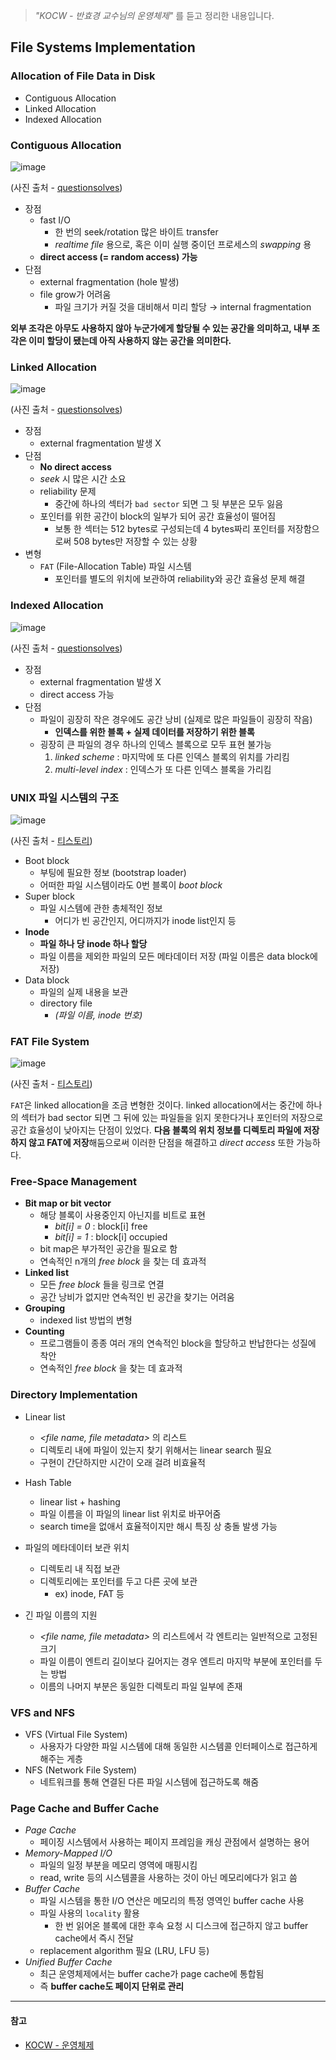 > *"KOCW - 반효경 교수님의 운영체제"* 를 듣고 정리한 내용입니다.

## File Systems Implementation
### Allocation of File Data in Disk
- Contiguous Allocation
- Linked Allocation
- Indexed Allocation

### Contiguous Allocation
![image](https://user-images.githubusercontent.com/46131688/114302142-bbec5680-9b02-11eb-819d-002f0d745c47.png)

(사진 출처 - [questionsolves](http://www.questionsolves.com/Website-Content/ContiguousAllocation.php))

- 장점
    - fast I/O
        - 한 번의 seek/rotation 많은 바이트 transfer
        - *realtime file* 용으로, 혹은 이미 실행 중이던 프로세스의 *swapping* 용
    - **direct access (= random access) 가능**
- 단점
    - external fragmentation (hole 발생)
    - file grow가 어려움
        - 파일 크기가 커질 것을 대비해서 미리 할당 → internal fragmentation

**외부 조각은 아무도 사용하지 않아 누군가에게 할당될 수 있는 공간을 의미하고, 내부 조각은 이미 할당이 됐는데 아직 사용하지 않는 공간을 의미한다.**

### Linked Allocation
![image](https://user-images.githubusercontent.com/46131688/114302165-d292ad80-9b02-11eb-9c01-0838d592a97d.png)

(사진 출처 - [questionsolves](http://www.questionsolves.com/Website-Content/LinkedAllocation.php))

- 장점
    - external fragmentation 발생 X
- 단점
    - **No direct access**
    - *seek* 시 많은 시간 소요
    - reliability 문제
        - 중간에 하나의 섹터가 `bad sector` 되면 그 뒷 부분은 모두 잃음
    - 포인터를 위한 공간이 block의 일부가 되어 공간 효율성이 떨어짐
        - 보통 한 섹터는 512 bytes로 구성되는데 4 bytes짜리 포인터를 저장함으로써 508 bytes만 저장할 수 있는 상황
- 변형
    - `FAT` (File-Allocation Table) 파일 시스템
        - 포인터를 별도의 위치에 보관하여 reliability와 공간 효율성 문제 해결

### Indexed Allocation
![image](https://user-images.githubusercontent.com/46131688/114302212-01108880-9b03-11eb-859a-93d90d077cb8.png)

(사진 출처 - [questionsolves](http://www.questionsolves.com/Website-Content/IndexAllocation.php))

- 장점
    - external fragmentation 발생 X
    - direct access 가능
- 단점
    - 파일이 굉장히 작은 경우에도 공간 낭비 (실제로 많은 파일들이 굉장히 작음)
        - **인덱스를 위한 블록 + 실제 데이터를 저장하기 위한 블록**
    - 굉장히 큰 파일의 경우 하나의 인덱스 블록으로 모두 표현 불가능
        1. *linked scheme* : 마지막에 또 다른 인덱스 블록의 위치를 가리킴
        2. *multi-level index* : 인덱스가 또 다른 인덱스 블록을 가리킴

### UNIX 파일 시스템의 구조
![image](https://user-images.githubusercontent.com/46131688/114302930-58fcbe80-9b06-11eb-90a4-9fc98a08b1d5.png)

(사진 출처 - [티스토리](https://asfirstalways.tistory.com/145))

- Boot block
    - 부팅에 필요한 정보 (bootstrap loader)
    - 어떠한 파일 시스템이라도 0번 블록이 *boot block*
- Super block
    - 파일 시스템에 관한 총체적인 정보
        - 어디가 빈 공간인지, 어디까지가 inode list인지 등
- **Inode**
    - **파일 하나 당 inode 하나 할당**
    - 파일 이름을 제외한 파일의 모든 메타데이터 저장 (파일 이름은 data block에 저장)
- Data block
    - 파일의 실제 내용을 보관
    - directory file
        - *(파일 이름, inode 번호)*

### FAT File System
![image](https://user-images.githubusercontent.com/46131688/114302953-75006000-9b06-11eb-8038-87488f889fdf.png)

(사진 출처 - [티스토리](https://asfirstalways.tistory.com/145))

`FAT`은 linked allocation을 조금 변형한 것이다. linked allocation에서는 중간에 하나의 섹터가 bad sector 되면 그 뒤에 있는 파일들을 읽지 못한다거나 포인터의 저장으로 공간 효율성이 낮아지는 단점이 있었다. **다음 블록의 위치 정보를 디렉토리 파일에 저장하지 않고 FAT에 저장**해둠으로써 이러한 단점을 해결하고 *direct access* 또한 가능하다.

### Free-Space Management
- **Bit map or bit vector**
    - 해당 블록이 사용중인지 아닌지를 비트로 표현
        - *bit[i] = 0* : block[i] free
        - *bit[i] = 1* : block[i] occupied
    - bit map은 부가적인 공간을 필요로 함
    - 연속적인 n개의 *free block* 을 찾는 데 효과적
- **Linked list**
    - 모든 *free block* 들을 링크로 연결
    - 공간 낭비가 없지만 연속적인 빈 공간을 찾기는 어려움
- **Grouping**
    - indexed list 방법의 변형
- **Counting**
    - 프로그램들이 종종 여러 개의 연속적인 block을 할당하고 반납한다는 성질에 착안
    - 연속적인 *free block* 을 찾는 데 효과적

### Directory Implementation
- Linear list
    - *<file name, file metadata>* 의 리스트
    - 디렉토리 내에 파일이 있는지 찾기 위해서는 linear search 필요
    - 구현이 간단하지만 시간이 오래 걸려 비효율적
- Hash Table
    - linear list + hashing
    - 파일 이름을 이 파일의 linear list 위치로 바꾸어줌
    - search time을 없애서 효율적이지만 해시 특징 상 충돌 발생 가능

- 파일의 메타데이터 보관 위치
    - 디렉토리 내 직접 보관
    - 디렉토리에는 포인터를 두고 다른 곳에 보관
        - ex) inode, FAT 등
- 긴 파일 이름의 지원
    - *<file name, file metadata>* 의 리스트에서 각 엔트리는 일반적으로 고정된 크기
    - 파일 이름이 엔트리 길이보다 길어지는 경우 엔트리 마지막 부분에 포인터를 두는 방법
    - 이름의 나머지 부분은 동일한 디렉토리 파일 일부에 존재

### VFS and NFS
- VFS (Virtual File System)
    - 사용자가 다양한 파일 시스템에 대해 동일한 시스템콜 인터페이스로 접근하게 해주는 게층
- NFS (Network File System)
    - 네트워크를 통해 연결된 다른 파일 시스템에 접근하도록 해줌

### Page Cache and Buffer Cache
- *Page Cache*
    - 페이징 시스템에서 사용하는 페이지 프레임을 캐싱 관점에서 설명하는 용어
- *Memory-Mapped I/O*
    - 파일의 일정 부분을 메모리 영역에 매핑시킴
    - read, write 등의 시스템콜을 사용하는 것이 아닌 메모리에다가 읽고 씀
- *Buffer Cache*
    - 파일 시스템을 통한 I/O 연산은 메모리의 특정 영역인 buffer cache 사용
    - 파일 사용의 `locality` 활용
        - 한 번 읽어온 블록에 대한 후속 요청 시 디스크에 접근하지 않고 buffer cache에서 즉시 전달
    - replacement algorithm 필요 (LRU, LFU 등)
- *Unified Buffer Cache*
    - 최근 운영체제에서는 buffer cache가 page cache에 통합됨
    - 즉 **buffer cache도 페이지 단위로 관리**


---

#### 참고
- [KOCW - 운영체제](http://www.kocw.net/home/search/kemView.do?kemId=1046323)
